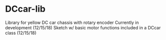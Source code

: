 # DCcar-lib
Library for yellow DC car chassis with rotary encoder
Currently in development (12/15/18)
Sketch w/ basic motor functions included in a DCcar class (12/15/18)
